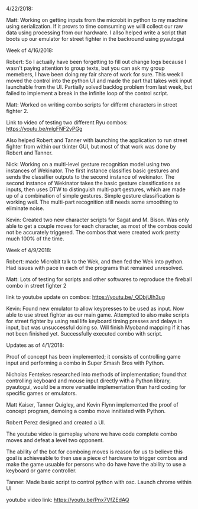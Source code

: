 
4/22/2018:

Matt:  Working on getting inputs from the microbit in python to my machine using serialization.  If it provrs to time comsuming we willl collect our raw data using processing from our hardware.  I allso helped write a script that boots up our emulator for street fighter in the backround using pyautogui



Week of 4/16/2018:

Robert: So I actually have been forgetting to fill out change logs because I wasn't paying attention to group texts, but you can ask my group memebers, I have been doing my fair share of work for sure. This week I moved the control into the python UI and made the part that takes wek input launchable from the UI. Partially solved backlog problem from last week, but failed to implement a break in the infinite loop of the control script.  

Matt:  Worked on writing combo scripts for differnt characters in street fighter 2.  

Link to video of testing two different Ryu combos: https://youtu.be/mlgFNF2yPGg 

Also helped Robert and Tanner with launching the application to run street fighter from within our tkinter GUI, but most of that work was done by Robert and Tanner.

Nick: Working on a multi-level gesture recognition model using two instances of Wekinator. The first instance classifies basic gestures and sends the classifier outputs to the second instance of wekinator. The second instance of Wekinator takes the basic gesture classifications as inputs, then uses DTW to distinguish multi-part gestures, which are made up of a combination of simple gestures. Simple gesture classification is working well. The multi-part recognition still needs some smoothing to eliminate noise.

Kevin: Created two new character scripts for Sagat and M. Bison. Was only able to get a couple moves for each character, as most of the combos could not be accurately triggered. The combos that were created work pretty much 100% of the time.

Week of 4/9/2018:

Robert: made Microbit talk to the Wek, and then fed the Wek into python. Had issues with pace in each of the programs that remained unresolved. 

Matt: Lots of testing for scripts and other softwares to reproduce the fireball combo in street fighter 2

link to youtube update on combos: https://youtu.be/_QDbjUIh3ug

Kevin: Found new emulator to allow keypresses to be used as input. Now able to use street fighter as our main game. Attempted to also make scripts for street fighter by using real life keyboard timing presses and delays in input, but was unsuccessful doing so. Will finish Myoband mapping if it has not been finished yet. Successfully executed combo with script.

Updates as of 4/1/2018:

Proof of concept has been implemented; it consists of controlling game input and performing a combo in Super Smash Bros with Python.

Nicholas Fentekes researched into methods of implementation; found that controlling keyboard and mouse input directly with 
a Python library, pyautogui, would be a more versatile implementation than hard coding for specific games or emulators.

Matt Kaiser, Tanner Quigley, and Kevin Flynn implemented the proof of concept program, demoing a combo move innitiated with Python.

Robert Perez designed and created a UI.

The youtube video is gameplay where we have code complete combo moves and defeat a level two opponent.

The ability of the bot for comboing moves is reason for us to believe this goal is achieveable to then use a piece of hardware to trigger combos and make the game usuable for persons who do have have the ability to use a keyboard or game controller.

Tanner: Made basic script to control python with osc. Launch chrome within UI

youtube video link: https://youtu.be/Pnx7VfZEdAQ



